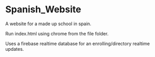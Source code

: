 # Spanish_Website
A website for a made up school in spain.

Run index.html using chrome from the file folder.

Uses a firebase realtime database for an enrolling/directory realtime updates.
